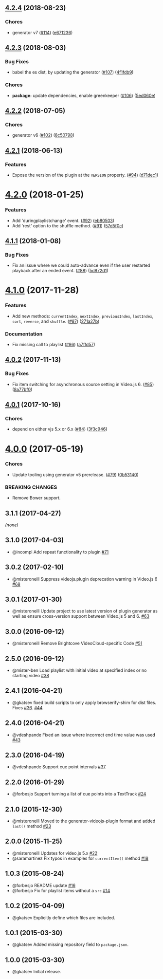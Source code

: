 <a name="4.2.4"></a>
## [4.2.4](https://github.com/brightcove/videojs-playlist/compare/v4.2.3...v4.2.4) (2018-08-23)

### Chores

* generator v7 ([#114](https://github.com/brightcove/videojs-playlist/issues/114)) ([e671236](https://github.com/brightcove/videojs-playlist/commit/e671236))

<a name="4.2.3"></a>
## [4.2.3](https://github.com/brightcove/videojs-playlist/compare/v4.2.2...v4.2.3) (2018-08-03)

### Bug Fixes

* babel the es dist, by updating the generator ([#107](https://github.com/brightcove/videojs-playlist/issues/107)) ([4f1fdb9](https://github.com/brightcove/videojs-playlist/commit/4f1fdb9))

### Chores

* **package:** update dependencies, enable greenkeeper ([#106](https://github.com/brightcove/videojs-playlist/issues/106)) ([5ed060e](https://github.com/brightcove/videojs-playlist/commit/5ed060e))

<a name="4.2.2"></a>
## [4.2.2](https://github.com/brightcove/videojs-playlist/compare/v4.2.1...v4.2.2) (2018-07-05)

### Chores

* generator v6 ([#102](https://github.com/brightcove/videojs-playlist/issues/102)) ([8c50798](https://github.com/brightcove/videojs-playlist/commit/8c50798))

<a name="4.2.1"></a>
## [4.2.1](https://github.com/brightcove/videojs-playlist/compare/v4.2.0...v4.2.1) (2018-06-13)

### Features

* Expose the version of the plugin at the `VERSION` property. ([#94](https://github.com/brightcove/videojs-playlist/issues/94)) ([d71dec1](https://github.com/brightcove/videojs-playlist/commit/d71dec1))

<a name="4.2.0"></a>
# [4.2.0](https://github.com/brightcove/videojs-playlist/compare/v4.1.1...v4.2.0) (2018-01-25)

### Features

* Add 'duringplaylistchange' event. ([#92](https://github.com/brightcove/videojs-playlist/issues/92)) ([eb80503](https://github.com/brightcove/videojs-playlist/commit/eb80503))
* Add 'rest' option to the shuffle method. ([#91](https://github.com/brightcove/videojs-playlist/issues/91)) ([57d5f0c](https://github.com/brightcove/videojs-playlist/commit/57d5f0c))

<a name="4.1.1"></a>
## [4.1.1](https://github.com/brightcove/videojs-playlist/compare/v4.1.0...v4.1.1) (2018-01-08)

### Bug Fixes

* Fix an issue where we could auto-advance even if the user restarted playback after an ended event. ([#88](https://github.com/brightcove/videojs-playlist/issues/88)) ([5d872d1](https://github.com/brightcove/videojs-playlist/commit/5d872d1))

<a name="4.1.0"></a>
# [4.1.0](https://github.com/brightcove/videojs-playlist/compare/v4.0.2...v4.1.0) (2017-11-28)

### Features

* Add new methods: `currentIndex`, `nextIndex`, `previousIndex`, `lastIndex`, `sort`, `reverse`, and `shuffle`. ([#87](https://github.com/brightcove/videojs-playlist/issues/87)) ([271a27b](https://github.com/brightcove/videojs-playlist/commit/271a27b))

### Documentation

* Fix missing call to playlist ([#86](https://github.com/brightcove/videojs-playlist/issues/86)) ([a7ffd57](https://github.com/brightcove/videojs-playlist/commit/a7ffd57))

<a name="4.0.2"></a>
## [4.0.2](https://github.com/brightcove/videojs-playlist/compare/v4.0.1...v4.0.2) (2017-11-13)

### Bug Fixes

* Fix item switching for asynchronous source setting in Video.js 6. ([#85](https://github.com/brightcove/videojs-playlist/issues/85)) ([8a77bf0](https://github.com/brightcove/videojs-playlist/commit/8a77bf0))

<a name="4.0.1"></a>
## [4.0.1](https://github.com/brightcove/videojs-playlist/compare/v4.0.0...v4.0.1) (2017-10-16)

### Chores

* depend on either vjs 5.x or 6.x ([#84](https://github.com/brightcove/videojs-playlist/issues/84)) ([3f3c946](https://github.com/brightcove/videojs-playlist/commit/3f3c946))

<a name="4.0.0"></a>
# [4.0.0](https://github.com/brightcove/videojs-playlist/compare/v2.0.0...v4.0.0) (2017-05-19)

### Chores

* Update tooling using generator v5 prerelease. ([#79](https://github.com/brightcove/videojs-playlist/issues/79)) ([0b53140](https://github.com/brightcove/videojs-playlist/commit/0b53140))


### BREAKING CHANGES

* Remove Bower support.

## 3.1.1 (2017-04-27)
_(none)_

## 3.1.0 (2017-04-03)
* @incompl Add repeat functionality to plugin [#71](https://github.com/brightcove/videojs-playlist/pull/71)

## 3.0.2 (2017-02-10)
* @misteroneill Suppress videojs.plugin deprecation warning in Video.js 6 [#68](https://github.com/brightcove/videojs-playlist/pull/68)

## 3.0.1 (2017-01-30)
* @misteroneill Update project to use latest version of plugin generator as well as ensure cross-version support between Video.js 5 and 6. [#63](https://github.com/brightcove/videojs-playlist/pull/63)

## 3.0.0 (2016-09-12)
* @misteroneill Remove Brightcove VideoCloud-specific Code [#51](https://github.com/brightcove/videojs-playlist/pull/51)

## 2.5.0 (2016-09-12)
* @mister-ben Load playlist with initial video at specified index or no starting video [#38](https://github.com/brightcove/videojs-playlist/pull/38)

## 2.4.1 (2016-04-21)
* @gkatsev fixed build scripts to only apply browserify-shim for dist files. Fixes [#36](https://github.com/brightcove/videojs-playlist/issues/36). [#44](https://github.com/brightcove/videojs-playlist/pull/44)

## 2.4.0 (2016-04-21)
* @vdeshpande Fixed an issue where incorrect end time value was used [#43](https://github.com/brightcove/videojs-playlist/pull/43)

## 2.3.0 (2016-04-19)
* @vdeshpande Support cue point intervals [#37](https://github.com/brightcove/videojs-playlist/pull/37)

## 2.2.0 (2016-01-29)
* @forbesjo Support turning a list of cue points into a TextTrack [#24](https://github.com/brightcove/videojs-playlist/pull/24)

## 2.1.0 (2015-12-30)
* @misteroneill Moved to the generator-videojs-plugin format and added `last()` method [#23](https://github.com/brightcove/videojs-playlist/pull/23)

## 2.0.0 (2015-11-25)
* @misteroneill Updates for video.js 5.x [#22](https://github.com/brightcove/videojs-playlist/pull/22)
* @saramartinez Fix typos in examples for `currentItem()` method [#18](https://github.com/brightcove/videojs-playlist/pull/18)

## 1.0.3 (2015-08-24)
* @forbesjo README update [#16](https://github.com/brightcove/videojs-playlist/pull/16)
* @forbesjo Fix for playlist items without a `src` [#14](https://github.com/brightcove/videojs-playlist/pull/14)

## 1.0.2 (2015-04-09)
* @gkatsev Explicitly define which files are included.

## 1.0.1 (2015-03-30)
* @gkatsev Added missing repository field to `package.json`.

## 1.0.0 (2015-03-30)
* @gkatsev Initial release.
